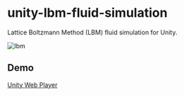 unity-lbm-fluid-simulation
=====================

Lattice Boltzmann Method (LBM) fluid simulation for Unity.

![lbm](https://raw.githubusercontent.com/mattatz/unity-lbm-fluid-simulation/master/Captures/lbm.gif)

## Demo

[Unity Web Player](https://mattatz.github.io/unity/lbm-fluid-simulation)
